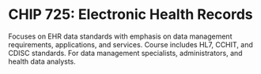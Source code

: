 # CHIP 725: Electronic Health Records

Focuses on EHR data standards with emphasis on data management requirements, applications, and services. Course includes HL7, CCHIT, and CDISC standards. For data management specialists, administrators, and health data analysts.
